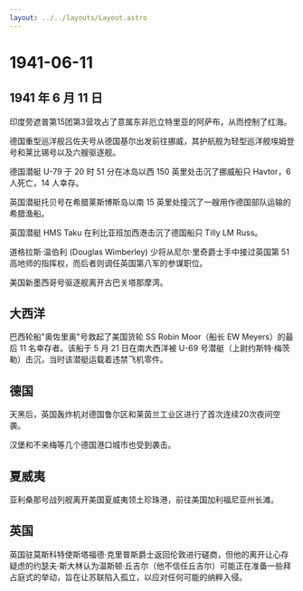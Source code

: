 ```yaml
---
layout: ../../layouts/Layout.astro
---
```


# 1941-06-11

## 1941 年 6 月 11 日

印度旁遮普第15团第3营攻占了意属东非厄立特里亚的阿萨布，从而控制了红海。

德国重型巡洋舰吕佐夫号从德国基尔出发前往挪威，其护航舰为轻型巡洋舰埃姆登号和莱比锡号以及六艘驱逐舰。

德国潜艇 U-79 于 20 时 51 分在冰岛以西 150 英里处击沉了挪威船只
Havtor，6 人死亡，14 人幸存。

英国潜艇托贝号在希腊莱斯博斯岛以南 15
英里处撞沉了一艘用作德国部队运输的希腊渔船。

英国潜艇 HMS Taku 在利比亚班加西港击沉了德国船只 Tilly LM Russ。

道格拉斯·温伯利 (Douglas Wimberley) 少将从尼尔·里奇爵士手中接过英国第 51
高地师的指挥权，而后者则调任英国第八军的参谋职位。

美国新墨西哥号驱逐舰离开古巴关塔那摩湾。

## 大西洋

巴西轮船"奥佐里奥"号救起了美国货轮 SS Robin Moor（船长 EW Meyers）的最后
11 名幸存者。该船于 5 月 21 日在南大西洋被 U-69
号潜艇（上尉约斯特·梅茨勒）击沉，当时该潜艇运载着违禁飞机零件。

## 德国

天黑后，英国轰炸机对德国鲁尔区和莱茵兰工业区进行了首次连续20次夜间空袭。

汉堡和不来梅等几个德国港口城市也受到袭击。

## 夏威夷

亚利桑那号战列舰离开美国夏威夷领土珍珠港，前往美国加利福尼亚州长滩。

## 英国

英国驻莫斯科特使斯塔福德·克里普斯爵士返回伦敦进行磋商，但他的离开让心存疑虑的约瑟夫·斯大林认为温斯顿·丘吉尔（他不信任丘吉尔）可能正在准备一些拜占庭式的举动，旨在让苏联陷入孤立，以应对任何可能的纳粹入侵。